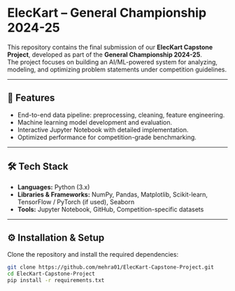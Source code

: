 # ElecKart – General Championship 2024-25  

This repository contains the final submission of our **ElecKart Capstone Project**, developed as part of the **General Championship 2024-25**.  
The project focuses on building an AI/ML-powered system for analyzing, modeling, and optimizing problem statements under competition guidelines.  

---

## 🚀 Features
- End-to-end data pipeline: preprocessing, cleaning, feature engineering.  
- Machine learning model development and evaluation.  
- Interactive Jupyter Notebook with detailed implementation.  
- Optimized performance for competition-grade benchmarking.  

---

## 🛠 Tech Stack
- **Languages:** Python (3.x)  
- **Libraries & Frameworks:** NumPy, Pandas, Matplotlib, Scikit-learn, TensorFlow / PyTorch (if used), Seaborn  
- **Tools:** Jupyter Notebook, GitHub, Competition-specific datasets  

---

## ⚙️ Installation & Setup
Clone the repository and install the required dependencies:  
```bash
git clone https://github.com/mehra01/ElecKart-Capstone-Project.git
cd ElecKart-Capstone-Project
pip install -r requirements.txt
